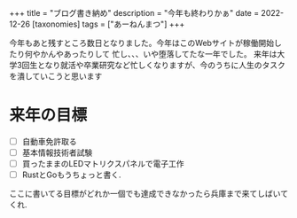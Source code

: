 +++
title = "ブログ書き納め"
description = "今年も終わりかぁ"
date = 2022-12-26
[taxonomies]
tags = ["あーねんまつ"]
+++

今年もあと残すところ数日となりました。今年はこのWebサイトが稼働開始したり何やかんやあったりして
忙し、、、いや堕落してたな一年でした。
来年は大学3回生となり就活や卒業研究など忙しくなりますが、今のうちに人生のタスクを潰していこうと思います

# 来年の目標

- [ ] 自動車免許取る
- [ ] 基本情報技術者試験
- [ ] 買ったままのLEDマトリクスパネルで電子工作
- [ ] RustとGoもうちょっと書く.

ここに書いてる目標がどれか一個でも達成できなかったら兵庫まで来てしばいてくれ.
